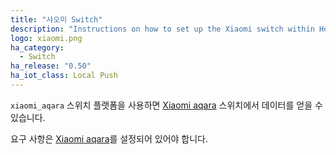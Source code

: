 ```yaml
---
title: "샤오미 Switch"
description: "Instructions on how to set up the Xiaomi switch within Home Assistant."
logo: xiaomi.png
ha_category:
  - Switch
ha_release: "0.50"
ha_iot_class: Local Push
---
```


`xiaomi_aqara` 스위치 플랫폼을 사용하면 [Xiaomi aqara](https://www.mi.com/en/) 스위치에서 데이터를 얻을 수 있습니다.

요구 사항은 [Xiaomi aqara](/integrations/xiaomi_aqara/)를 설정되어 있어야 합니다.